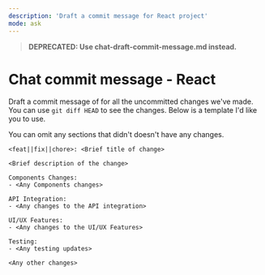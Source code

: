 ```yaml
---
description: 'Draft a commit message for React project'
mode: ask
---
```

> **DEPRECATED: Use chat-draft-commit-message.md instead.**
# Chat commit message - React

Draft a commit message of for all the uncommitted changes we've made. You can use `git diff HEAD` to see the changes. Below is a template I'd like you to use.

You can omit any sections that didn't doesn't have any changes.

```
<feat||fix||chore>: <Brief title of change>

<Brief description of the change>

Components Changes:
- <Any Components changes>

API Integration:
- <Any changes to the API integration>

UI/UX Features:
- <Any changes to the UI/UX Features>

Testing:
- <Any testing updates>

<Any other changes>
```

